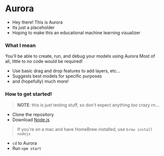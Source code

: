 # Aurora
* Hey there! This is Aurora
* Its just a placeholder
* Hoping to make this an educational machine learning visualizer

### What I mean
You'll be able to create, run, and debug your models using Aurora
Most of all, little to no code would be required!
* Use basic drag and drop features to add layers, etc...
* Suggests best models for specific purposes
* and (hopefully) much more!

### How to get started!
> **NOTE**: this is just testing stuff, so don't expect anything *too* crazy rn...
* Clone the repository
* Download [Node.js](https://nodejs.org/en/)
> If you're on a mac and have HomeBrew installed, use `brew install nodejs`
* `cd` to Aurora
* Run `npm start`
